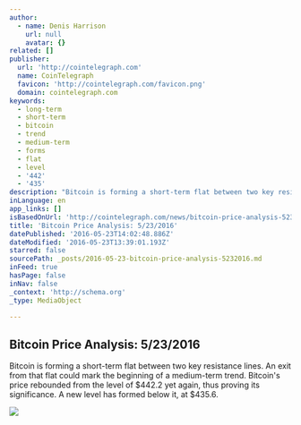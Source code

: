 ```yaml
---
author:
  - name: Denis Harrison
    url: null
    avatar: {}
related: []
publisher:
  url: 'http://cointelegraph.com'
  name: CoinTelegraph
  favicon: 'http://cointelegraph.com/favicon.png'
  domain: cointelegraph.com
keywords:
  - long-term
  - short-term
  - bitcoin
  - trend
  - medium-term
  - forms
  - flat
  - level
  - '442'
  - '435'
description: "Bitcoin is forming a short-term flat between two key resistance lines. An exit from that flat could mark the beginning of a medium-term trend. Bitcoin's price rebounded from the level of $442.2 yet again, thus proving its significance. A new level has formed below it, at $435.6."
inLanguage: en
app_links: []
isBasedOnUrl: 'http://cointelegraph.com/news/bitcoin-price-analysis-5232016'
title: 'Bitcoin Price Analysis: 5/23/2016'
datePublished: '2016-05-23T14:02:48.886Z'
dateModified: '2016-05-23T13:39:01.193Z'
starred: false
sourcePath: _posts/2016-05-23-bitcoin-price-analysis-5232016.md
inFeed: true
hasPage: false
inNav: false
_context: 'http://schema.org'
_type: MediaObject

---
```

<article style=""><h1>Bitcoin Price Analysis: 5/23/2016</h1><p>Bitcoin is forming a short-term flat between two key resistance lines. An exit from that flat could mark the beginning of a medium-term trend. Bitcoin's price rebounded from the level of $442.2 yet again, thus proving its significance. A new level has formed below it, at $435.6.</p><img src="https://lh3.googleusercontent.com/OfwoifNlQbhMGwzjl224gBu3J3R9fcsCbRTyONjhIfQW5UMUxsX3LsTclW9qvKgLmdbeJomG7Ja-azRXQYh1CJabaJV350iEwesDjY_mZGEqWfnUTN1oZeeRce7zBPCnDMUP63Rq" /></article>